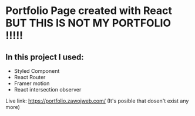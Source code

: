 # Portfolio Page created with React BUT THIS IS NOT MY PORTFOLIO !!!!!

## In this project I used:
- Styled Component
- React Router
- Framer motion
- React intersection observer

Live link: https://portfolio.zawojweb.com/ (It's posible that dosen't exist any more)
